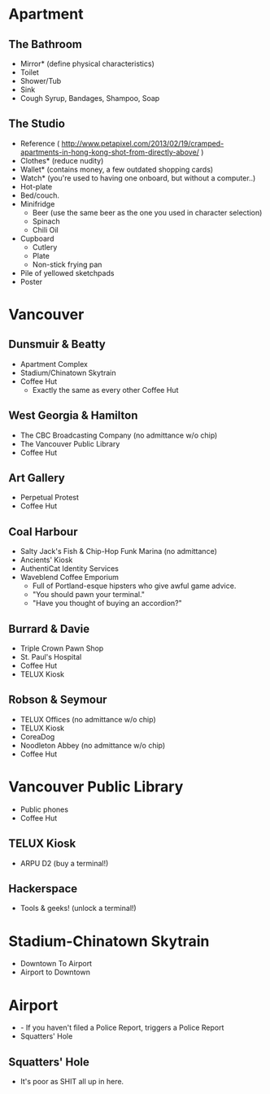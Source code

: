 
Apartment
=========

The Bathroom
------------
 - Mirror* (define physical characteristics)
 - Toilet
 - Shower/Tub
 - Sink
 - Cough Syrup, Bandages, Shampoo, Soap

The Studio
----------
 - Reference ( http://www.petapixel.com/2013/02/19/cramped-apartments-in-hong-kong-shot-from-directly-above/ ) 
 - Clothes* (reduce nudity)
 - Wallet* (contains money, a few outdated shopping cards)
 - Watch* (you're used to having one onboard, but without a computer..)
 - Hot-plate
 - Bed/couch.
 - Minifridge
    - Beer (use the same beer as the one you used in character selection)
    - Spinach
    - Chili Oil
 - Cupboard
    - Cutlery
    - Plate
    - Non-stick frying pan
 - Pile of yellowed sketchpads 
 - Poster

Vancouver
=========

Dunsmuir & Beatty
---------------
 - Apartment Complex
 - Stadium/Chinatown Skytrain
 - Coffee Hut
    - Exactly the same as every other Coffee Hut

West Georgia & Hamilton
-------------------
 - The CBC Broadcasting Company (no admittance w/o chip)
 - The Vancouver Public Library
 - Coffee Hut

Art Gallery
-----------
 - Perpetual Protest
 - Coffee Hut

Coal Harbour
------------
 - Salty Jack's Fish & Chip-Hop Funk Marina (no admittance)
 - Ancients' Kiosk
 - AuthentiCat Identity Services 
 - Waveblend Coffee Emporium
   - Full of Portland-esque hipsters who give awful game advice.
   - "You should pawn your terminal."
   - "Have you thought of buying an accordion?" 

Burrard & Davie
---------------
 - Triple Crown Pawn Shop
 - St. Paul's Hospital
 - Coffee Hut
 - TELUX Kiosk 

Robson & Seymour
----------------
 - TELUX Offices (no admittance w/o chip)
 - TELUX Kiosk 
 - CoreaDog
 - Noodleton Abbey (no admittance w/o chip)
 - Coffee Hut

Vancouver Public Library
========================
 - Public phones
 - Coffee Hut

TELUX Kiosk
-----------
 - ARPU D2 (buy a terminal!)

Hackerspace
-----------
 - Tools & geeks! (unlock a terminal!)

Stadium-Chinatown Skytrain
==========================
 - Downtown To Airport
 - Airport to Downtown

Airport
=======
 - <Flash Riot Event>
   - If you haven't filed a Police Report, triggers a Police Report
 - Squatters' Hole 

Squatters' Hole
---------------
 - It's poor as SHIT all up in here. 
